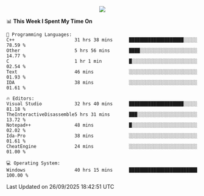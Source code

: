 <p align="center">
  <img src="https://readme-typing-svg.herokuapp.com?font=Cascadia+Code&weight=600&size=20&duration=5000&pause=1000&color=FFFFFF&center=true&vCenter=true&width=500&lines=IF+I'M+NOT+WORKING+-+IT+MEANS+I'M+DEAD+💀" />
</p>

<!--START_SECTION:waka-->
📊 **This Week I Spent My Time On** 

```text
💬 Programming Languages: 
C++                      31 hrs 38 mins      ████████████████████░░░░░   78.59 % 
Other                    5 hrs 56 mins       ████░░░░░░░░░░░░░░░░░░░░░   14.77 % 
C                        1 hr 1 min          █░░░░░░░░░░░░░░░░░░░░░░░░   02.54 % 
Text                     46 mins             ░░░░░░░░░░░░░░░░░░░░░░░░░   01.93 % 
IDA                      38 mins             ░░░░░░░░░░░░░░░░░░░░░░░░░   01.61 % 

🔥 Editors: 
Visual Studio            32 hrs 40 mins      ████████████████████░░░░░   81.18 % 
TheInteractiveDisassemble5 hrs 31 mins       ███░░░░░░░░░░░░░░░░░░░░░░   13.72 % 
Notepad++                48 mins             █░░░░░░░░░░░░░░░░░░░░░░░░   02.02 % 
Ida-Pro                  38 mins             ░░░░░░░░░░░░░░░░░░░░░░░░░   01.61 % 
CheatEngine              24 mins             ░░░░░░░░░░░░░░░░░░░░░░░░░   01.00 % 

💻 Operating System: 
Windows                  40 hrs 15 mins      █████████████████████████   100.00 % 
```


 Last Updated on 26/09/2025 18:42:51 UTC
<!--END_SECTION:waka-->
